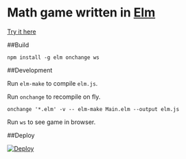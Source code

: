 

Math game written in [Elm](http://www.elm-lang.org)
===================================================

[Try it here](http://arturopala.github.io/math-game-elm/)

##Build

`npm install -g elm onchange ws`

##Development

Run `elm-make` to compile `elm.js`.

Run `onchange` to recompile on fly.
```
onchange '*.elm' -v -- elm-make Main.elm --output elm.js
```

Run `ws` to see game in browser.

##Deploy

[![Deploy](https://www.herokucdn.com/deploy/button.svg)](https://heroku.com/deploy)
